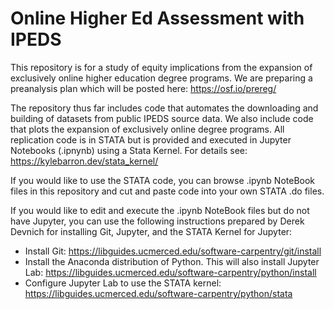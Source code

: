 # Online Higher Ed Assessment with IPEDS

This repository is for a study of equity implications from the expansion of exclusively online higher education degree programs. We are  preparing a preanalysis plan which will be posted here: https://osf.io/prereg/

The repository thus far includes code that automates the downloading and building of datasets from public IPEDS source data. We also include code that plots the expansion of exclusively online degree programs. All replication code is in STATA but is provided and executed in Jupyter Notebooks (.ipnynb) using a Stata Kernel. For details see: https://kylebarron.dev/stata_kernel/

If you would like to use the STATA code, you can browse .ipynb NoteBook files in this repository and cut and paste code into your own STATA .do files.

If you would like to edit and execute the .ipynb NoteBook files but do not have Jupyter, you can use the following instructions prepared by Derek Devnich for installing Git, Jupyter, and the STATA Kernel for Jupyter:
* Install Git: https://libguides.ucmerced.edu/software-carpentry/git/install
* Install the Anaconda distribution of Python. This will also install Jupyter Lab: https://libguides.ucmerced.edu/software-carpentry/python/install
* Configure Jupyter Lab to use the STATA kernel: https://libguides.ucmerced.edu/software-carpentry/python/stata
